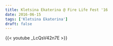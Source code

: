 ```yaml
---
title: Kletsina Ekaterina @ Fire Life Fest '16
date: 2016-06-15
tags: ['Kletsina Ekaterina']
draft: false
---
```

{{< youtube _LcQsV42n7E >}}


